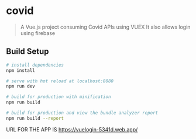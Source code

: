 # covid

> A Vue.js project consuming Covid APIs using VUEX
It also allows login using firebase 

## Build Setup

``` bash
# install dependencies
npm install

# serve with hot reload at localhost:8080
npm run dev

# build for production with minification
npm run build

# build for production and view the bundle analyzer report
npm run build --report
```
URL FOR THE APP IS https://vuelogin-5341d.web.app/